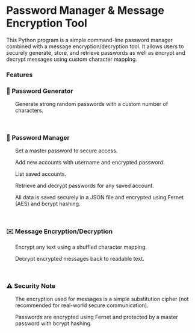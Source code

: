 <h1>Password Manager & Message Encryption Tool</h1>
This Python program is a simple command-line password manager combined with a message encryption/decryption tool. It allows users to securely generate, store, and retrieve passwords as well as encrypt and decrypt messages using custom character mapping.

<h3>Features</h3>

<h3>🔑 Password Generator</h3>
<ul>Generate strong random passwords with a custom number of characters.</ul>
<br>
<h3>🔐 Password Manager</h3>
<ul>Set a master password to secure access.</ul>
<ul>Add new accounts with username and encrypted password.</ul>
<ul>List saved accounts.</ul>
<ul>Retrieve and decrypt passwords for any saved account.</ul>
<ul>All data is saved securely in a JSON file and encrypted using Fernet (AES) and bcrypt hashing.</ul>
<br>
<h3> ✉️ Message Encryption/Decryption</h3>
<ul>Encrypt any text using a shuffled character mapping.</ul>
<ul>Decrypt encrypted messages back to readable text.</ul>
<br>
<h3> ⚠️ Security Note</h3>
<ul>The encryption used for messages is a simple substitution cipher (not recommended for real-world secure communication).</ul>
<ul>Passwords are encrypted using Fernet and protected by a master password with bcrypt hashing.</ul>
